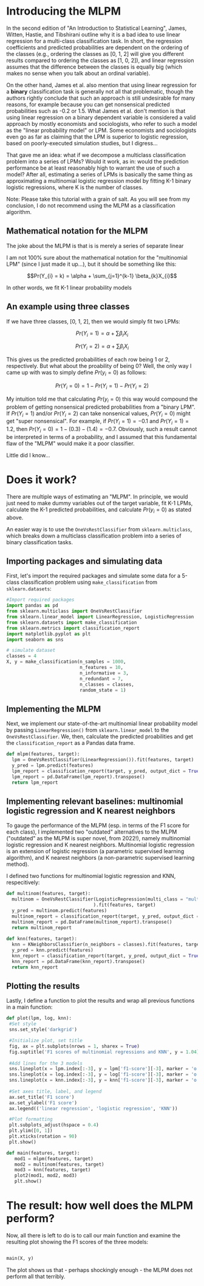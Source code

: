# Introducing the MLPM

In the second edition of "An Introduction to Statistical Learning", James, Witten, Hastie, and Tibshirani outline why it is a bad idea to use linear regression for a multi-class classification task. In short, the regression coefficients and predicted probabilities are dependent on the ordering of the classes (e.g., ordering the classes as [0, 1, 2] will give you different results compared to ordering the classes as [1, 0, 2]), and linear regression assumes that the difference between the classes is equally big (which makes no sense when you talk about an ordinal variable). 

On the other hand, James et al. also mention that using linear regression for a **binary** classification task is generally not all that problematic, though the authors rightly conclude that such an approach is still undesirable for many reasons, for example because you can get nonsensical predicted probabilities such as -0.2 or 1.5. What James et al. don't mention is that using linear regression on a binary dependent variable is considered a valid approach by mostly economists and sociologists, who refer to such a model as the "linear probability model" or LPM. Some economists and sociologists even go as far as claiming that the LPM is superior to logistic regression, based on poorly-executed simulation studies, but I digress...

That gave me an idea: what if we decompose a multiclass classification problem into a series of LPMs? Would it work, as in: would the prediction performance be at least reasonably high to warrant the use of such a model? After all, estimating a series of LPMs is basically the same thing as approximating a multinomial logistic regression model by fitting K-1 binary logistic regressions, where K is the number of classes. 

Note: Please take this tutorial with a grain of salt. As you will see from my conclusion, I do not recommend using the MLPM as a classification algorithm. 

## Mathematical notation for the MLPM

The joke about the MLPM is that is is merely a series of separate linear



I am not 100% sure about the mathematical notation for the "multinomial LPM" (since I just made it up...), but it should be something like this:

$$Pr(Y_{i} = k) = \alpha + \sum_{j=1}^{k-1} \beta_{k}X_{i}$$

In other words, we fit K-1 linear probability models 

## An example using three classes

If we have three classes, [0, 1, 2], then we would simply fit two LPMs:

$$Pr(Y_{i} = 1) = \alpha + \sum \beta_{i}X_{i}$$

$$Pr(Y_{i} = 2) = \alpha + \sum \beta_{i}X_{i}$$

This gives us the predicted probabilities of each row being 1 or 2, respectively. But what about the proability of being 0? Well, the only way I came up with was to simply define $Pr(y_{i} = 0)$ as follows:

$$Pr(Y_{i} = 0) = 1 - Pr(Y_{i} = 1) - Pr(Y_{i} = 2) $$

My intuition told me that calculating $Pr(y_{i} = 0)$ this way would compound the problem of getting nonsensical predicted probabilities from a "binary LPM". If $Pr(Y_{i} = 1)$ and/or $Pr(Y_{i} = 2)$ can take nonsenical values, $Pr(Y_{i} = 0)$ might get "super nonsensical". For example, if $Pr(Y_{i} = 1) = -0.1$ and $Pr(Y_{i} = 1) = 1.2$, then $Pr(Y_{i} = 0) = 1 - (0.3) - (1.4) = -0.7$. Obviously, such a result cannot be interpreted in terms of a probability, and I assumed that this fundamental flaw of the "MLPM" would make it a poor classifier. 

Little did I know...

# Does it work?

There are multiple ways of estimating an "MLPM". In principle, we would just need to make dummy variables out of the target variable, fit K-1 LPMs, calculate the K-1 predicted probabilities, and calculate $Pr(y_{i} = 0)$ as stated above. 

An easier way is to use the `OneVsRestClassifier` from `sklearn.multiclass`, which breaks down a multiclass classification problem into a series of binary classification tasks. 

## Importing packages and simulating data

First, let's import the required packages and simulate some data for a 5-class classification problem using `make_classification` from `sklearn.datasets`:

```python
#Import required packages
import pandas as pd
from sklearn.multiclass import OneVsRestClassifier
from sklearn.linear_model import LinearRegression, LogisticRegression
from sklearn.datasets import make_classification
from sklearn.metrics import classification_report
import matplotlib.pyplot as plt
import seaborn as sns
```

```python
# simulate dataset
classes = 4
X, y = make_classification(n_samples = 1000, 
                           n_features = 10, 
                           n_informative = 3, 
                           n_redundant = 7, 
                           n_classes = classes, 
                           random_state = 1)
 ```
 
 ## Implementing the MLPM
 
 Next, we implement our state-of-the-art multinomial linear probability model by passing `LinearRegression()` from `sklearn.linear_model` to the `OneVsRestClassifier`. We, then, calculate the predicted proabilities and get the `classification_report` as a Pandas data frame.

```python
def mlpm(features, target):
  lpm = OneVsRestClassifier(LinearRegression()).fit(features, target)
  y_pred = lpm.predict(features)
  lpm_report = classification_report(target, y_pred, output_dict = True)
  lpm_report = pd.DataFrame(lpm_report).transpose()
  return lpm_report
 ```
## Implementing relevant baselines: multinomial logistic regression and K nearest neighbors

To gauge the performance of the MLPM (esp. in terms of the F1 score for each class), I implemented two "outdated" alternatives to the MLPM ("outdated" as the MLPM is super novel, from 2022!), namely multinomial logistic regression and K nearest neighbors. Multinomial logistic regression is an extension of logistic regression (a parametric supervised learning algorithm), and K nearest neighbors (a non-parametric supervised learning method).

I defined two functions for multinomial logistic regression and KNN, respecitively:

```python
def multinom(features, target):
  multinom = OneVsRestClassifier(LogisticRegression(multi_class = "multinomial")
                                ).fit(features, target)
  y_pred = multinom.predict(features)
  multinom_report = classification_report(target, y_pred, output_dict = True)
  multinom_report = pd.DataFrame(multinom_report).transpose()
  return multinom_report
  
def knn(features, target):
  knn = KNeighborsClassifier(n_neighbors = classes).fit(features, target)
  y_pred = knn.predict(features)
  knn_report = classification_report(target, y_pred, output_dict = True)
  knn_report = pd.DataFrame(knn_report).transpose()
  return knn_report
 ```
 
 ## Plotting the results
 
 Lastly, I define a function to plot the results and wrap all previous functions in a main function:
 
 ```python
 def plot(lpm, log, knn):
  #Set style
  sns.set_style('darkgrid')

  #Initialize plot, set title
  fig, ax = plt.subplots(nrows = 1, sharex = True)
  fig.suptitle('F1 scores of multinomial regressions and KNN', y = 1.04)
  
  #Add lines for the 3 models
  sns.lineplot(x = lpm.index[:-3], y = lpm['f1-score'][-3], marker = 'o')
  sns.lineplot(x = log.index[:-3], y = log['f1-score'][-3], marker = 'o')
  sns.lineplot(x = knn.index[:-3], y = knn['f1-score'][-3], marker = 'o')
  
  #Set axes title, label, and legend
  ax.set_title('F1 score')
  ax.set_ylabel('F1 score')
  ax.legend(('linear regression', 'logistic regression', 'KNN'))

  #Plot formatting
  plt.subplots_adjust(hspace = 0.4)
  plt.ylim([0, 1])
  plt.xticks(rotation = 90)
  plt.show()

def main(features, target):
    mod1 = mlpm(features, target)
    mod2 = multinom(features, target)
    mod3 = knn(features, target)
    plot2(mod1, mod2, mod3)
    plt.show()
 ```
 
 # The result: how well does the MLPM perform?
 
 Now, all there is left to do is to call our main function and examine the resulting plot showing the F1 scores of the three models:
 
 ```python
 
 main(X, y)
 ```
 
 The plot shows us that - perhaps shockingly enough - the MLPM does not perform all that terribly.
 
  
 
 

